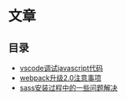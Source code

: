 # 文章

## 目录
* [vscode调试javascript代码](./articles/vscode_debug.md)
* [webpack升级2.0注意事项](./articles/webpack_version.md)
* [sass安装过程中的一些问题解决](./articles/sass_install.md)